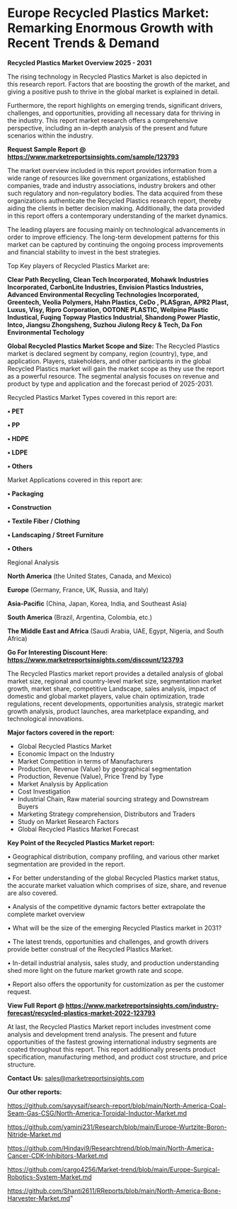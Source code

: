  # Europe Recycled Plastics Market: Remarking Enormous Growth with Recent Trends & Demand

<Strong> Recycled Plastics Market Overview 2025 - 2031</strong>

The rising technology in Recycled Plastics Market is also depicted in this research report. Factors that are boosting the growth of the market, and giving a positive push to thrive in the global market is explained in detail.

Furthermore, the report highlights on emerging trends, significant drivers, challenges, and opportunities, providing all necessary data for thriving in the industry. This report market research offers a comprehensive perspective, including an in-depth analysis of the present and future scenarios within the industry.

<strong>Request Sample Report @ <a href=https://www.marketreportsinsights.com/sample/123793>https://www.marketreportsinsights.com/sample/123793</a></strong>

The market overview included in this report provides information from a wide range of resources like government organizations, established companies, trade and industry associations, industry brokers and other such regulatory and non-regulatory bodies. The data acquired from these organizations authenticate the Recycled Plastics research report, thereby aiding the clients in better decision making. Additionally, the data provided in this report offers a contemporary understanding of the market dynamics.

The leading players are focusing mainly on technological advancements in order to improve efficiency. The long-term development patterns for this market can be captured by continuing the ongoing process improvements and financial stability to invest in the best strategies.

Top Key players of Recycled Plastics Market are:

<strong>Clear Path Recycling, Clean Tech Incorporated, Mohawk Industries Incorporated, CarbonLite Industries, Envision Plastics Industries, Advanced Environmental Recycling Technologies Incorporated, Greentech, Veolia Polymers, Hahn Plastics, CeDo , PLASgran, APR2 Plast, Luxus, Visy, Ripro Corporation, OOTONE PLASTIC, Wellpine Plastic Industical, Fuqing Topway Plastics Industrial, Shandong Power Plastic, Intco, Jiangsu Zhongsheng, Suzhou Jiulong Recy & Tech, Da Fon Environmental Techology</strong>

<strong><b>Global Recycled Plastics Market Scope and Size:</b></strong>
The Recycled Plastics market is declared segment by company, region (country), type, and application. Players, stakeholders, and other participants in the global Recycled Plastics market will gain the market scope as they use the report as a powerful resource. The segmental analysis focuses on revenue and product by type and application and the forecast period of 2025-2031.

Recycled Plastics Market Types covered in this report are:

<strong>• PET

• PP

• HDPE

• LDPE

• Others</strong>

Market Applications covered in this report are:

<strong>• Packaging

• Construction

• Textile Fiber / Clothing

• Landscaping / Street Furniture

• Others</strong> 

Regional Analysis

<strong>North America</strong> (the United States, Canada, and Mexico)

<strong>Europe</strong> (Germany, France, UK, Russia, and Italy)

<strong>Asia-Pacific</strong> (China, Japan, Korea, India, and Southeast Asia)

<strong>South America</strong> (Brazil, Argentina, Colombia, etc.)

<strong>The Middle East and Africa</strong> (Saudi Arabia, UAE, Egypt, Nigeria, and South Africa)

<strong>Go For Interesting Discount Here: <a href=https://www.marketreportsinsights.com/discount/123793>https://www.marketreportsinsights.com/discount/123793</a></strong>

The Recycled Plastics market report provides a detailed analysis of global market size, regional and country-level market size, segmentation market growth, market share, competitive Landscape, sales analysis, impact of domestic and global market players, value chain optimization, trade regulations, recent developments, opportunities analysis, strategic market growth analysis, product launches, area marketplace expanding, and technological innovations.

<strong><b>Major factors covered in the report:</b></strong>
<ul>
  <li>Global Recycled Plastics Market </li>
  <li>Economic Impact on the Industry</li>
  <li>Market Competition in terms of Manufacturers</li>
  <li>Production, Revenue (Value) by geographical segmentation</li>
  <li>Production, Revenue (Value), Price Trend by Type</li>
  <li>Market Analysis by Application</li>
  <li>Cost Investigation</li>
  <li>Industrial Chain, Raw material sourcing strategy and Downstream Buyers</li>
  <li>Marketing Strategy comprehension, Distributors and Traders</li>
  <li>Study on Market Research Factors</li>
  <li>Global Recycled Plastics Market Forecast</li>
</ul>

<strong><b>Key Point of the Recycled Plastics Market report:</b></strong>

• Geographical distribution, company profiling, and various other market segmentation are provided in the report.

• For better understanding of the global Recycled Plastics market status, the accurate market valuation which comprises of size, share, and revenue are also covered.

• Analysis of the competitive dynamic factors better extrapolate the complete market overview

• What will be the size of the emerging Recycled Plastics market in 2031?

• The latest trends, opportunities and challenges, and growth drivers provide better construal of the Recycled Plastics Market.

• In-detail industrial analysis, sales study, and production understanding shed more light on the future market growth rate and scope.

• Report also offers the opportunity for customization as per the customer request.

<strong><b>View Full Report @ <a href=https://www.marketreportsinsights.com/industry-forecast/recycled-plastics-market-2022-123793>https://www.marketreportsinsights.com/industry-forecast/recycled-plastics-market-2022-123793</a></b></strong>


At last, the Recycled Plastics Market report includes investment come analysis and development trend analysis. The present and future opportunities of the fastest growing international industry segments are coated throughout this report. This report additionally presents product specification, manufacturing method, and product cost structure, and price structure.

<strong>Contact Us:</strong>
sales@marketreportsinsights.com

<strong>Our other reports:</strong>

<a href=https://github.com/sayysaif/search-report/blob/main/North-America-Coal-Seam-Gas-CSG/North-America-Toroidal-Inductor-Market.md>https://github.com/sayysaif/search-report/blob/main/North-America-Coal-Seam-Gas-CSG/North-America-Toroidal-Inductor-Market.md</a>

<a href=https://github.com/yamini231/Research/blob/main/Europe-Wurtzite-Boron-Nitride-Market.md>https://github.com/yamini231/Research/blob/main/Europe-Wurtzite-Boron-Nitride-Market.md</a>

<a href=https://github.com/Hindavi9/Researchtrend/blob/main/North-America-Cancer-CDK-Inhibitors-Market.md>https://github.com/Hindavi9/Researchtrend/blob/main/North-America-Cancer-CDK-Inhibitors-Market.md</a>

<a href=https://github.com/cargo4256/Market-trend/blob/main/Europe-Surgical-Robotics-System-Market.md>https://github.com/cargo4256/Market-trend/blob/main/Europe-Surgical-Robotics-System-Market.md</a>

<a href=https://github.com/Shanti2611/RReports/blob/main/North-America-Bone-Harvester-Market.md>https://github.com/Shanti2611/RReports/blob/main/North-America-Bone-Harvester-Market.md</a>"
